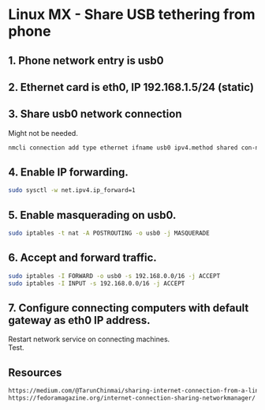 # Linux MX - Share USB tethering from phone

## 1. Phone network entry is usb0

## 2. Ethernet card is eth0, IP 192.168.1.5/24 (static)

## 3. Share usb0 network connection

Might not be needed.

```bash
nmcli connection add type ethernet ifname usb0 ipv4.method shared con-name local
```

## 4. Enable IP forwarding.

```bash
sudo sysctl -w net.ipv4.ip_forward=1
```

## 5. Enable masquerading on usb0.

```bash
sudo iptables -t nat -A POSTROUTING -o usb0 -j MASQUERADE
```

## 6. Accept and forward traffic.

```bash
sudo iptables -I FORWARD -o usb0 -s 192.168.0.0/16 -j ACCEPT
sudo iptables -I INPUT -s 192.168.0.0/16 -j ACCEPT
```

## 7. Configure connecting computers with default gateway as eth0 IP address.
Restart network service on connecting machines.  
Test.

## Resources

```html
https://medium.com/@TarunChinmai/sharing-internet-connection-from-a-linux-machine-over-ethernet-a5cbbd775a4f
https://fedoramagazine.org/internet-connection-sharing-networkmanager/
```
